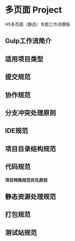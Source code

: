 # 多页面 Project
H5多页面（静态）专题工作流模板

## Gulp工作流简介

## 适用项目类型

## 提交规范

## 协作规范

## 分支冲突处理原则

## IDE规范

## 项目目录结构规范

## 代码规范
#### 项目特殊规范优先原则

## 静态资源处理规范

## 打包规范

## 测试站规范


